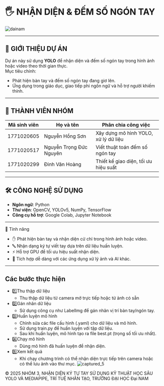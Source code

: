 # 🖐 NHẬN DIỆN & ĐẾM SỐ NGÓN TAY

![dainam](https://github.com/user-attachments/assets/bc536edc-1836-49d0-b8c3-1f139d34276f)

---

## 📌 GIỚI THIỆU DỰ ÁN
Dự án này sử dụng **YOLO** để nhận diện và đếm số ngón tay trong hình ảnh hoặc video theo thời gian thực.  
Mục tiêu chính:
- Phát hiện bàn tay và đếm số ngón tay đang giơ lên.
- Ứng dụng trong giáo dục, giao tiếp phi ngôn ngữ và hỗ trợ người khiếm thính.

---

## 👥 THÀNH VIÊN NHÓM
| Mã sinh viên   | Họ và tên                 | Phân chia công việc          |
|---------------|---------------------------|------------------------------|
| 1771020605    | Nguyễn Hồng Sơn            | Xây dựng mô hình YOLO, xử lý dữ liệu |
| 1771020517    | Nguyễn Trọng Đức Nguyên    | Viết thuật toán đếm số ngón tay |
| 1771020299    | Đinh Văn Hoàng             | Thiết kế giao diện, tối ưu hiệu suất |

---

## 🛠️ CÔNG NGHỆ SỬ DỤNG
- **Ngôn ngữ**: Python
- **Thư viện**: OpenCV, YOLOv5, NumPy, TensorFlow
- **Công cụ hỗ trợ**: Google Colab, Jupyter Notebook

---
🎯 Tính năng
- ✋ Phát hiện bàn tay và nhận diện cử chỉ trong hình ảnh hoặc video.
- 🔤 Nhận dạng ký tự viết tay dựa trên dữ liệu huấn luyện.
- ⚡ Hỗ trợ GPU để tối ưu hiệu suất nhận diện.
- 🔗 Tích hợp dễ dàng với các ứng dụng xử lý ảnh và AI khác.
---
## Các bước thực hiện
- 1️⃣Thu thập dữ liệu
  - Thu thập dữ liệu từ camera mở trực tiếp hoặc từ ảnh có sẵn
- 2️⃣Gán nhãn dữ liệu
  -  Sử dụng công cụ như LabelImg để gán nhãn vị trí bàn tay/ngón tay.
- 3️⃣Huấn luyện mô hình
  - Chỉnh sửa các file cấu hình (.yaml) cho dữ liệu và mô hình.
  - Sử dụng train.py để huấn luyện với tập dữ liệu.
  - Sau khi huấn luyện, mô hình tạo ra file best.pt (trọng số tối ưu nhất).
- 4️⃣Chạy mô hình
  - Dùng mô hình đã huấn luyện để nhận diện.
- 5️⃣Xem kết quả
  - Khi chạy chương trình có thể nhận diện trực tiếp trên camera hoặc có thể lưu ảnh vào thư mục.
![captured_5](https://github.com/user-attachments/assets/f6207e23-bc62-48ec-801a-5891631bdedc)

© 2025 NHÓM 3, NHẬN DIỆN KÝ TỰ TAY SỬ DỤNG KỸ THUẬT HỌC SÂU YOLO VÀ MEDIAPIPE, TRÍ TUỆ NHÂN TẠO, TRƯỜNG ĐẠI HỌC Đại NAM
